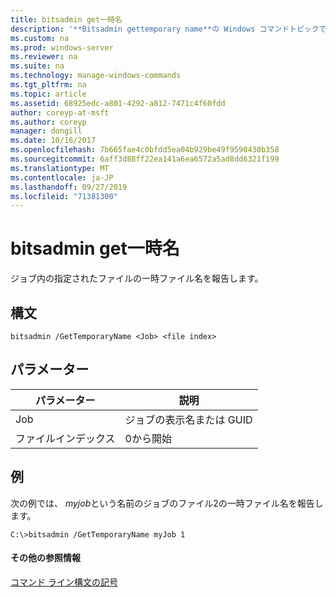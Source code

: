 ```yaml
---
title: bitsadmin get一時名
description: '**Bitsadmin gettemporary name**の Windows コマンドトピックでは、ジョブ内の指定されたファイルの一時ファイル名を報告します。'
ms.custom: na
ms.prod: windows-server
ms.reviewer: na
ms.suite: na
ms.technology: manage-windows-commands
ms.tgt_pltfrm: na
ms.topic: article
ms.assetid: 68925edc-a801-4292-a812-7471c4f60fdd
author: coreyp-at-msft
ms.author: coreyp
manager: dongill
ms.date: 10/16/2017
ms.openlocfilehash: 7b665fae4c0bfdd5ea04b929be49f9590430b358
ms.sourcegitcommit: 6aff3d88ff22ea141a6ea6572a5ad8dd6321f199
ms.translationtype: MT
ms.contentlocale: ja-JP
ms.lasthandoff: 09/27/2019
ms.locfileid: "71381300"
---
```

# <a name="bitsadmin-gettemporaryname"></a>bitsadmin get一時名



ジョブ内の指定されたファイルの一時ファイル名を報告します。

## <a name="syntax"></a>構文

```
bitsadmin /GetTemporaryName <Job> <file index> 
```

## <a name="parameters"></a>パラメーター

|パラメーター|説明|
|---------|-----------|
|Job|ジョブの表示名または GUID|
|ファイルインデックス|0から開始|

## <a name="BKMK_examples"></a>例

次の例では、 *myjob*という名前のジョブのファイル2の一時ファイル名を報告します。
```
C:\>bitsadmin /GetTemporaryName myJob 1 
```

#### <a name="additional-references"></a>その他の参照情報

[コマンド ライン構文の記号](command-line-syntax-key.md)